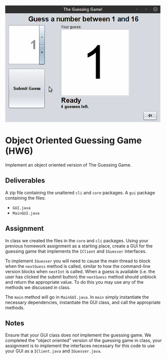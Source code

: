 
![alt text](https://github.com/Adempus/CISC3120/blob/master/GuessingGameGUI_Win.gif)


# Object Oriented Guessing Game (HW6)

Implement an object oriented version of The Guessing Game.

## Deliverables

A zip file containing the unaltered `cli` and `core` packages.
A `gui` package containing the files:

* `GUI.java`
* `MainGUI.java`

## Assignment

In class we created the files in the `core` and `cli` packages.  Using your previous homework assignment 
as a starting place, create a GUI for the guessing game that implements the `IClient` and `IGuesser` 
interfaces.

To implement `IGuesser` you will need to cause the main thread to block when the `nextGuess` method is 
called, similar to how the command-line version blocks when `nextInt` is called.  When a guess is available
(i.e. the user has clicked the submit button) the `nextGuess` method should unblock and return the 
appropriate value. To do this you may use any of the methods we discussed in class.

The `main` method will go in `MainGUI.java`. In `main` simply instantiate the necessary dependencies, 
instantiate the GUI class, and call the appropriate methods.

## Notes

Ensure that your GUI class does *not* implement the guessing game.  We completed the "object oriented"
version of the guessing game in class, your assignment is to implement the interfaces necessary for this 
code to use your GUI as a `IClient.java` and `IGuesser.java`.

